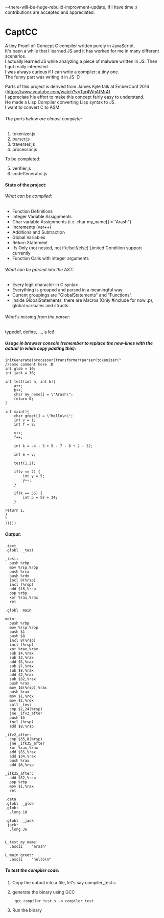 --there-will-be-huge-rebuild-improvment-update, if I have time :(
contributions are accepted and appreciated.

# CaptCC
A tiny Proof-of-Concept C compiler written purely in JavaScript.   
It's been a while that I learned JS and it has worked for me in many different scenarios.      
I actually learned JS while analyzing a piece of malware written in JS. Then I got really interested.      
I was always curious if I can write a compiler; a tiny one.  
The funny part was writing it in JS :D


Parts of this project is derived from James Kyle talk at EmberConf 2016 (https://www.youtube.com/watch?v=Tar4WgAfMr4).  
I appreciate his effort to make this concept fairly easy to understand.    
He made a Lisp Compiler converting Lisp syntax to JS.   
I want to convert C to ASM.   

###### The parts below are almost complete:

1. tokenizer.js   
2. parser.js   
3. traverser.js   
4. processor.js   

To be completed:   

5. verifier.js   
6. codeGenerator.js     


#### State of the project:

###### What can be compiled:

* Function Definitions
* Integer Variable Assignments
* Char variable Assignments (i.e. char my_name[] = "Arash")
* Increments (var++)
* Additions and Subtraction
* Global Variables
* Return Statement
* Ifs Only (not nested, not if/elseif/else) Limited Condition support currently
* Function Calls with integer arguments

###### What can be parsed into the AST:

* Every legit character in C syntax
* Everything is grouped and parsed in a meaningful way
* Current groupings are "GlobalStatements" and "Functions".
* Inside GlobalStatements, there are Macros (Only #include for now :p), global varibales and structs.

###### What's missing from the parser:

typedef, define, ..., a lot!

##### Usage in browser console (remember to replace the new-lines with the actual \n while copy pasting this):

    initGenerate(processor(transformer(parser(tokenizer("
    //some comment here :D
    int glob = 10;
    int jack = 36;

    int test(int a, int b){
        a++;
        b++;
        char my_name[] = \"Arash\";
        return 0;
    }

    int main(){
        char greet[] = \"hello\n\";
        int v = 1;
        int f = 8;

        v++;
        f++;

        int k = -4 - 3 + 5 - 7 - 8 + 2 - 32;

        int e = v;

        test(1,2);

        if(v == 2) {
            int y = 5;
            y++;
        }

        if(k == 35) {
            int p = 55 + 34;
        }

	return 1;
    }
    "
    )))))                   

##### Output:   
    .text
    .globl	_test

    _test:
      push %rbp
      mov %rsp,%rbp
      push %rcx
      push %rdx
      incl 8(%rsp)
      incl (%rsp)
      add $16,%rsp
      pop %rbp
      xor %rax,%rax
      ret

    .globl	main

    main:
      push %rbp
      mov %rsp,%rbp
      push $1
      push $8
      incl 8(%rsp)
      incl (%rsp)
      xor %rax,%rax
      sub $4,%rax
      sub $3,%rax
      add $5,%rax
      sub $7,%rax
      sub $8,%rax
      add $2,%rax
      sub $32,%rax
      push %rax
      mov 16(%rsp),%rax
      push %rax
      mov $1,%rcx
      mov $2,%rdx
      call _test
      cmp $2,24(%rsp)
      jne _ifv2_after
      push $5
      incl (%rsp)
      add $8,%rsp

    _ifv2_after:
      cmp $35,8(%rsp)
      jne _ifk35_after
      xor %rax,%rax
      add $55,%rax
      add $34,%rax
      push %rax
      add $8,%rsp

    _ifk35_after:
      add $32,%rsp
      pop %rbp
      mov $1,%rax
      ret

    .data
    .globl	_glob
    _glob:
      .long	10

    .globl	_jack
    _jack:
      .long	36


    L_test_my_name:
      .ascii	"arash"

    L_main_greet:
      .ascii	"hello\n"


##### To test the compiler code:

1. Copy the output into a file, let's say compiler_test.s  
2. generate the binary using GCC  

        gcc compiler_test.s -o compiler_test  


3. Run the binary  
